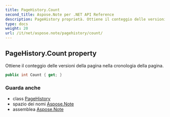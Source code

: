 ```yaml
---
title: PageHistory.Count
second_title: Aspose.Note per .NET API Reference
description: PageHistory proprietà. Ottiene il conteggio delle versioni della pagina nella cronologia della pagina.
type: docs
weight: 20
url: /it/net/aspose.note/pagehistory/count/
---
```

## PageHistory.Count property

Ottiene il conteggio delle versioni della pagina nella cronologia della pagina.

```csharp
public int Count { get; }
```

### Guarda anche

* class [PageHistory](../)
* spazio dei nomi [Aspose.Note](../../pagehistory/)
* assemblea [Aspose.Note](../../../)



